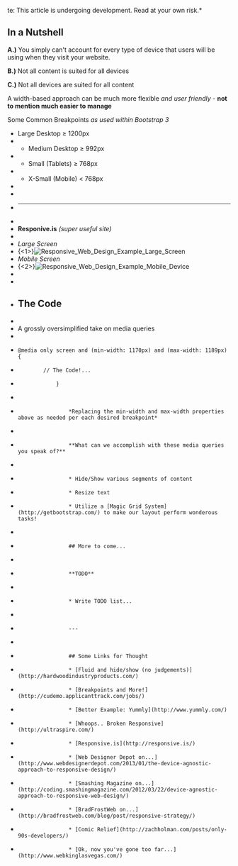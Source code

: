 te: This article is undergoing development. Read at your own risk.*
## In a Nutshell

**A.)** You simply can't account for every type of device that users will be using when they visit your website.

**B.)** Not all content is suited for all devices

**C.)** Not all devices are suited for all content

A width-based approach can be much more flexible *and user friendly* - **not to mention much easier to manage**

Some Common Breakpoints *as used within Bootstrap 3*

* Large Desktop ≥ 1200px
* * Medium Desktop ≥ 992px
* * Small (Tablets) ≥ 768px
* * X-Small (Mobile) < 768px
*
*
* ---
*
* **Responive.is** *(super useful site)*
*
* *Large Screen*
* {<1>}![Responsive_Web_Design_Example_Large_Screen](/content/images/2014/Feb/Responsive_Web_Design_Example_Large_Screen.png)
* *Mobile Screen*
* {<2>}![Responsive_Web_Design_Example_Mobile_Device](/content/images/2014/Feb/Responsive_Web_Design_Example_Mobile_Device.png)
*
*
* ## The Code
*
* A grossly oversimplified take on media queries
*
*     @media only screen and (min-width: 1170px) and (max-width: 1189px) {
*             // The Code!...
*                 }
*                     
*                     *Replacing the min-width and max-width properties above as needed per each desired breakpoint*
*
*                     **What can we accomplish with these media queries you speak of?**
*
*                     * Hide/Show various segments of content
*                     * Resize text
*                     * Utilize a [Magic Grid System](http://getbootstrap.com/) to make our layout perform wonderous tasks!
*
*                     ## More to come...
*
*                     **TODO**
*
*                     * Write TODO list...
*
*                     ---
*
*                     ## Some Links for Thought
*                     * [Fluid and hide/show (no judgements)](http://hardwoodindustryproducts.com/)
*                     * [Breakpoints and More!](http://cudemo.applicanttrack.com/jobs/)
*                     * [Better Example: Yummly](http://www.yummly.com/)
*                     * [Whoops.. Broken Responsive](http://ultraspire.com/)
*                     * [Responsive.is](http://responsive.is/)
*                     * [Web Designer Depot on...](http://www.webdesignerdepot.com/2013/01/the-device-agnostic-approach-to-responsive-design/)
*                     * [Smashing Magazine on...](http://coding.smashingmagazine.com/2012/03/22/device-agnostic-approach-to-responsive-web-design/)
*                     * [BradFrostWeb on...](http://bradfrostweb.com/blog/post/responsive-strategy/)
*                     * [Comic Relief](http://zachholman.com/posts/only-90s-developers/)
*                     * [Ok, now you've gone too far...](http://www.webkinglasvegas.com/)
